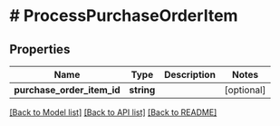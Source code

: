 # # ProcessPurchaseOrderItem

## Properties

Name | Type | Description | Notes
------------ | ------------- | ------------- | -------------
**purchase_order_item_id** | **string** |  | [optional]

[[Back to Model list]](../../README.md#models) [[Back to API list]](../../README.md#endpoints) [[Back to README]](../../README.md)

